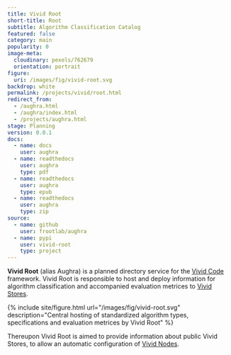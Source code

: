 ```yaml
---
title: Vivid Root
short-title: Root
subtitle: Algorithm Classification Catalog
featured: false
category: main
popularity: 0
image-meta:
  cloudinary: pexels/762679
  orientation: portrait
figure:
  uri: /images/fig/vivid-root.svg
backdrop: white
permalink: /projects/vivid/root.html
redirect_from:
  - /aughra.html
  - /aughra/index.html
  - /projects/aughra.html
stage: Planning
version: 0.0.1
docs:
  - name: docs
    user: aughra
  - name: readthedocs
    user: aughra
    type: pdf
  - name: readthedocs
    user: aughra
    type: epub
  - name: readthedocs
    user: aughra
    type: zip
source:
  - name: github
    user: frootlab/aughra
  - name: pypi
    user: vivid-root
    type: project
---
```


**Vivid Root** (alias Aughra) is a planned directory service for the
[Vivid Code](https://www.frootlab.org/projects/vivid.html) framework. Vivid Root
is responsible to host and deploy information for algorithm classification
and accompanied evaluation metrices to [Vivid Stores](https://www.frootlab.org/projects/vivid/store.html).

{% include site/figure.html url="/images/fig/vivid-root.svg"
  description="Central hosting of standardized algorithm types, specifications
  and evaluation metrices by Vivid Root" %}

Thereupon Vivid Root is aimed to provide information about public Vivid Stores,
to allow an automatic configuration of [Vivid Nodes](https://www.frootlab.org/projects/vivid/node.html).
